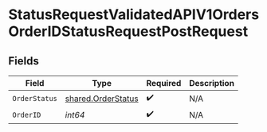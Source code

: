 # StatusRequestValidatedAPIV1OrdersOrderIDStatusRequestPostRequest


## Fields

| Field                                                    | Type                                                     | Required                                                 | Description                                              |
| -------------------------------------------------------- | -------------------------------------------------------- | -------------------------------------------------------- | -------------------------------------------------------- |
| `OrderStatus`                                            | [shared.OrderStatus](../../models/shared/orderstatus.md) | :heavy_check_mark:                                       | N/A                                                      |
| `OrderID`                                                | *int64*                                                  | :heavy_check_mark:                                       | N/A                                                      |